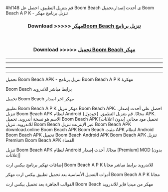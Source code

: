 #hl148 قم بتنزيل التطبيق. احصل عل Boom Beach  ى أحدث إصدار.تحميل Boom Beach  A P K - تنزيل برنامج مهكر



<div align="center">
<h3>Download >>>>> <a href="https://ar-sites.web.app/?ar= Boom Beach ">مهكرBoom Beach  تنزيل برنامج</a></h3><br>

<h3>Download >>>>> <a href="https://ar-sites.web.app/?ar= Boom Beach ">تحميل Boom Beach  مهكر</a></h3>
</div>


----------------------------------------------------------

----------------------------------------------------------

----------------------------------------------------------

----------------------------------------------------------


تحميل Boom Beach  APK - تنزيل برنامج Boom Beach  A P K مهكرة

Boom Beach  برابط مباشر للاندرويد

تحميل Boom Beach  مهكر اخر اصدار

تطبيق Boom Beach  A P K مهكر
تنزيل Boom Beach  APK. احصل على أحدث إصدار.
تنزيل Boom Beach  APK لنظام Android مجانًا.
قم بتنزيل التطبيق. {جودول} APK. الاسم هو نسخة أندرويد.
تحميل Boom Beach  APK [بدون اعلانات]
تحميل مود مجاني للاندرويد.
تنزيل Boom Beach  عبر الإنترنت
تنزيل Boom Beach  APK
download.online Boom Beach  APK
Boom Beach  مثبت APK لنظام Android
Boom Beach  APK
تحميل Boom Beach  Android APK
Boom Beach  APK تنزيل Premium
Boom Beach  APK الفضاء

تنزيل Boom Beach  APK لنظام Android مجانًا. أحدث إصدار [Premium] MOD [بدون إعلانات]

إضافات تهكير برنامج بيكس ارت Boom Beach  A P K للاندرويد برابط مباشر مجانا

أدوات التعديل الأساسية بعد تحميل تطبيق بيكس ارت مهكر Boom Beach  A P K مجانا

القوالب الجاهزة بعد تحميل بيكس ارت Boom Beach  مهكر من ميديا فاير للاندرويد



